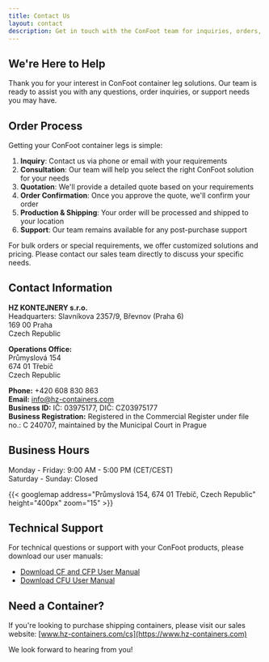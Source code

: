 ```yaml
---
title: Contact Us
layout: contact
description: Get in touch with the ConFoot team for inquiries, orders, and support.
---
```


## We're Here to Help

Thank you for your interest in ConFoot container leg solutions. Our team is ready to assist you with any questions, order inquiries, or support needs you may have.

## Order Process

Getting your ConFoot container legs is simple:

1. **Inquiry**: Contact us via phone or email with your requirements
2. **Consultation**: Our team will help you select the right ConFoot solution for your needs
3. **Quotation**: We'll provide a detailed quote based on your requirements
4. **Order Confirmation**: Once you approve the quote, we'll confirm your order
5. **Production & Shipping**: Your order will be processed and shipped to your location
6. **Support**: Our team remains available for any post-purchase support

For bulk orders or special requirements, we offer customized solutions and pricing. Please contact our sales team directly to discuss your specific needs.

## Contact Information

**HZ KONTEJNERY s.r.o.**  
Headquarters: Slavníkova 2357/9, Břevnov (Praha 6)  
169 00 Praha  
Czech Republic

**Operations Office:**  
Průmyslová 154  
674 01 Třebíč  
Czech Republic

**Phone:** +420 608 830 863  
**Email:** [info@hz-containers.com](mailto:info@hz-containers.com)  
**Business ID:** IČ: 03975177, DIČ: CZ03975177  
**Business Registration:** Registered in the Commercial Register under file no.: C 240707, maintained by the Municipal Court in Prague

## Business Hours

Monday - Friday: 9:00 AM - 5:00 PM (CET/CEST)  
Saturday - Sunday: Closed

{{< googlemap address="Průmyslová 154, 674 01 Třebíč, Czech Republic" height="400px" zoom="15" >}}

## Technical Support

For technical questions or support with your ConFoot products, please download our user manuals:
- [Download CF and CFP User Manual](/wp-content/uploads/2021/07/confoot_navod-k-pouziti_CZ.pdf)
- [Download CFU User Manual](/wp-content/uploads/2022/02/confoot_CFU_navod-k-pouziti_CZ.pdf)

## Need a Container?

If you're looking to purchase shipping containers, please visit our sales website:
[www.hz-containers.com/cs](https://www.hz-containers.com)

We look forward to hearing from you!
